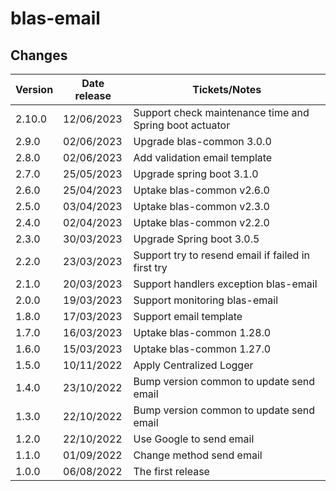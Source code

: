 # blas-email

## Changes

| Version | Date release | Tickets/Notes                                           |
|---------|--------------|---------------------------------------------------------|
| 2.10.0  | 12/06/2023   | Support check maintenance time and Spring boot actuator |
| 2.9.0   | 02/06/2023   | Upgrade blas-common 3.0.0                               |
| 2.8.0   | 02/06/2023   | Add validation email template                           |
| 2.7.0   | 25/05/2023   | Upgrade spring boot 3.1.0                               |
| 2.6.0   | 25/04/2023   | Uptake blas-common v2.6.0                               |
| 2.5.0   | 03/04/2023   | Uptake blas-common v2.3.0                               |
| 2.4.0   | 02/04/2023   | Uptake blas-common v2.2.0                               |
| 2.3.0   | 30/03/2023   | Upgrade Spring boot 3.0.5                               |
| 2.2.0   | 23/03/2023   | Support try to resend email if failed in first try      |
| 2.1.0   | 20/03/2023   | Support handlers exception blas-email                   |
| 2.0.0   | 19/03/2023   | Support monitoring blas-email                           |
| 1.8.0   | 17/03/2023   | Support email template                                  |
| 1.7.0   | 16/03/2023   | Uptake blas-common 1.28.0                               |
| 1.6.0   | 15/03/2023   | Uptake blas-common 1.27.0                               |
| 1.5.0   | 10/11/2022   | Apply Centralized Logger                                |
| 1.4.0   | 23/10/2022   | Bump version common to update send email                |
| 1.3.0   | 22/10/2022   | Bump version common to update send email                |
| 1.2.0   | 22/10/2022   | Use Google to send email                                |
| 1.1.0   | 01/09/2022   | Change method send email                                |
| 1.0.0   | 06/08/2022   | The first release                                       |
